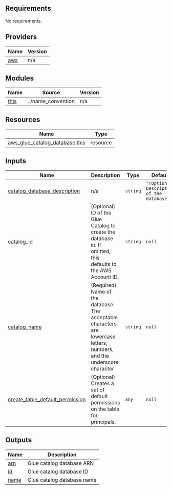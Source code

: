 ## Requirements

No requirements.

## Providers

| Name | Version |
|------|---------|
| <a name="provider_aws"></a> [aws](#provider\_aws) | n/a |

## Modules

| Name | Source | Version |
|------|--------|---------|
| <a name="module_this"></a> [this](#module\_this) | ../name_convention | n/a |

## Resources

| Name | Type |
|------|------|
| [aws_glue_catalog_database.this](https://registry.terraform.io/providers/hashicorp/aws/latest/docs/resources/glue_catalog_database) | resource |

## Inputs

| Name | Description | Type | Default | Required |
|------|-------------|------|---------|:--------:|
| <a name="input_catalog_database_description"></a> [catalog\_database\_description](#input\_catalog\_database\_description) | n/a | `string` | `"(Optional) Description of the database."` | no |
| <a name="input_catalog_id"></a> [catalog\_id](#input\_catalog\_id) | (Optional) ID of the Glue Catalog to create the database in. If omitted, this defaults to the AWS Account ID. | `string` | `null` | no |
| <a name="input_catalog_name"></a> [catalog\_name](#input\_catalog\_name) | (Required) Name of the database. The acceptable characters are lowercase letters, numbers, and the underscore character | `string` | `null` | no |
| <a name="input_create_table_default_permission"></a> [create\_table\_default\_permission](#input\_create\_table\_default\_permission) | (Optional) Creates a set of default permissions on the table for principals. | `any` | `null` | no |

## Outputs

| Name | Description |
|------|-------------|
| <a name="output_arn"></a> [arn](#output\_arn) | Glue catalog database ARN |
| <a name="output_id"></a> [id](#output\_id) | Glue catalog database ID |
| <a name="output_name"></a> [name](#output\_name) | Glue catalog database name |
